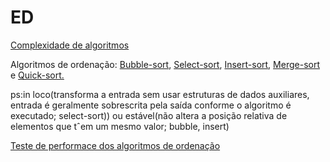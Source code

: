 # ED
[Complexidade de algoritmos]()

Algoritmos de ordenação: [Bubble-sort](bubble.md), [Select-sort](), [Insert-sort](insert.md), [Merge-sort]() e [Quick-sort.]()

ps:in loco(transforma a entrada sem usar estruturas de dados auxiliares, entrada é geralmente sobrescrita pela saída conforme o algoritmo é executado; select-sort)) ou estável(não altera a posição relativa de elementos que tˆem um mesmo valor; bubble, insert)  

[Teste de performace dos algoritmos de ordenação]()
